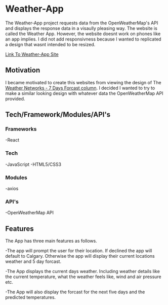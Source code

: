 # Weather-App

The Weather-App project requests data from the OpenWeatherMap's API and displays the response data in a visaully pleasing way. The website is called the Weather App. However, the website doesnt work on phones like an app implies. I did not add responsivness because I wanted to replicated a design that wasnt intended to be resized.

[Link To Weather-App Site](https://naughty-hugle-69c260.netlify.app/)

## Motivation

I became motivated to create this websites from viewing the design of The [Weather Networks - 7 Days Forcast column](https://www.theweathernetwork.com/ca/weather/alberta/calgary).
I decided I wanted to try to make a similar looking design with whatever data the OpenWeatherMap API provided.

## Tech/Framework/Modules/API's

### Frameworks
-React

### Tech
-JavaScript
-HTML5/CSS3

### Modules
-axios

### API's
-OpenWeatherMap API

## Features

The App has three main features as follows.

-The app will prompt the user for their location. If declined the app will default to Calgary. Otherwise the
app will display their current locations weather and 5 day forcast.

-The App displays the current days weather. Including weather details like the current temperature, what the weather feels like, wind and air pressure etc.

-The App will also display the forcast for the next five days and the predicted temperatures.
